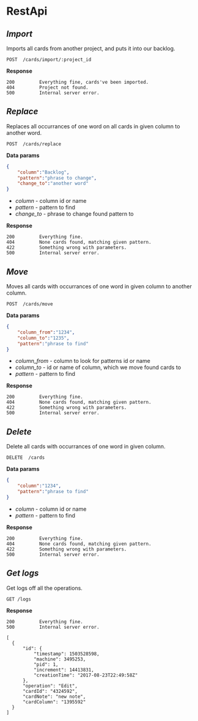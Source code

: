 # RestApi

***Import***
----
  Imports all cards from another project, and puts it into our backlog.
  
  `POST  /cards/import/:project_id` 
  
  **Response**
  
  ```
  200         Everything fine, cards've been imported.
  404         Project not found.
  500         Internal server error.
  ```
  
  
***Replace***
----
  Replaces all occurrances of one word on all cards in given column to another word.
  
  `POST  /cards/replace` 
  
  **Data params**
  ```json
  {
      "column":"Backlog",
      "pattern":"phrase to change",
      "change_to":"another word"
  }
  ```
  * *column* - column id or name
  * *pattern* - pattern to find
  * *change_to* - phrase to change found pattern to
  
  **Response**
  
  ```
  200         Everything fine.
  404         None cards found, matching given pattern.
  422         Something wrong with parameters.
  500         Internal server error.
  ```


  
***Move***
----
  Moves all cards with occurrances of one word in given column to another column.
  
  `POST  /cards/move` 
  
  **Data params**
  ```json
  {
      "column_from":"1234",
      "column_to":"1235",
      "pattern":"phrase to find"
  }
  ```
  * *column_from* - column to look for patterns id or name
  * *column_to* - id or name of column, which we move found cards to
  * *pattern* - pattern to find
  
  **Response**
  
  ```
  200         Everything fine.
  404         None cards found, matching given pattern.
  422         Something wrong with parameters.
  500         Internal server error.
  ```


  
***Delete***
----
  Delete all cards with occurrances of one word in given column.
  
  `DELETE  /cards` 
  
  **Data params**
  ```json
  {
      "column":"1234",
      "pattern":"phrase to find"
  }
  ```
  * *column* - column id or name
  * *pattern* - pattern to find
  
  **Response**
  
  ```
  200         Everything fine.
  404         None cards found, matching given pattern.
  422         Something wrong with parameters.
  500         Internal server error.
  ```




***Get logs***
----
  Get logs off all the operations.
  
  `GET /logs` 
  
  **Response**
  
  ```
  200         Everything fine.
  500         Internal server error.
  ```
  ```
  [
    {
        "id": {
            "timestamp": 1503528598,
            "machine": 3495253,
            "pid": 1,
            "increment": 14413831,
            "creationTime": "2017-08-23T22:49:58Z"
        },
        "operation": "Edit",
        "cardId": "4324592",
        "cardNote": "new note",
        "cardColumn": "1395592"
    }
  ]
  ```


